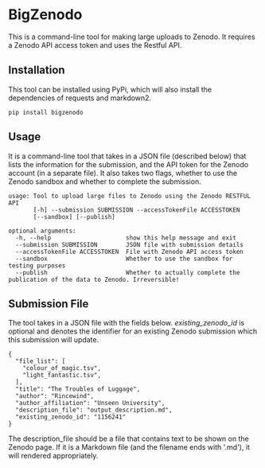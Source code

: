 # BigZenodo

This is a command-line tool for making large uploads to Zenodo. It requires a Zenodo API access token and uses the Restful API.

## Installation

This tool can be installed using PyPi, which will also install the dependencies of requests and markdown2.

```
pip install bigzenodo
```

## Usage

It is a command-line tool that takes in a JSON file (described below) that lists the information for the submission, and the API token for the Zenodo account (in a separate file). It also takes two flags, whether to use the Zenodo sandbox and whether to complete the submission.

```
usage: Tool to upload large files to Zenodo using the Zenodo RESTFUL API
       [-h] --submission SUBMISSION --accessTokenFile ACCESSTOKEN 
       [--sandbox] [--publish]

optional arguments:
  -h, --help                     show this help message and exit
  --submission SUBMISSION        JSON file with submission details
  --accessTokenFile ACCESSTOKEN  File with Zenodo API access token
  --sandbox                      Whether to use the sandbox for testing purposes
  --publish                      Whether to actually complete the publication of the data to Zenodo. Irreversible!
```

## Submission File

The tool takes in a JSON file with the fields below. *existing_zenodo_id* is optional and denotes the identifier for an existing Zenodo submission which this submission will update.

```
{
  "file_list": [
    "colour_of_magic.tsv",
    "light_fantastic.tsv",
  ],
  "title": "The Troubles of Luggage",
  "author": "Rincewind",
  "author_affiliation": "Unseen University",
  "description_file": "output_description.md",
  "existing_zenodo_id": "1156241"
}

```

The description_file should be a file that contains text to be shown on the Zenodo page. If it is a Markdown file (and the filename ends with '.md'), it will rendered appropriately.



